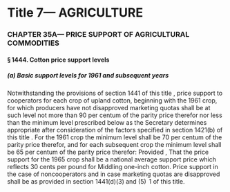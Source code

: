 
# Title 7— AGRICULTURE
### CHAPTER 35A— PRICE SUPPORT OF AGRICULTURAL COMMODITIES
#### § 1444. Cotton price support levels
##### (a) Basic support levels for 1961 and subsequent years

Notwithstanding the provisions of section 1441 of this title , price support to cooperators for each crop of upland cotton, beginning with the 1961 crop, for which producers have not disapproved marketing quotas shall be at such level not more than 90 per centum of the parity price therefor nor less than the minimum level prescribed below as the Secretary determines appropriate after consideration of the factors specified in section 1421(b) of this title . For the 1961 crop the minimum level shall be 70 per centum of the parity price therefor, and for each subsequent crop the minimum level shall be 65 per centum of the parity price therefor: Provided , That the price support for the 1965 crop shall be a national average support price which reflects 30 cents per pound for Middling one-inch cotton. Price support in the case of noncooperators and in case marketing quotas are disapproved shall be as provided in section 1441(d)(3) and (5)  1 of this title.
